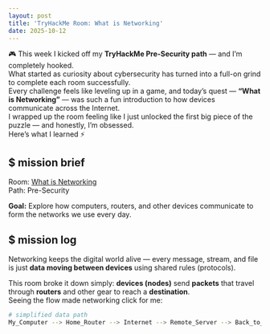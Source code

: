 ```yaml
---
layout: post
title: 'TryHackMe Room: What is Networking'
date: 2025-10-12
---
```


🎮 This week I kicked off my **TryHackMe Pre-Security path** — and I’m completely hooked.  
What started as curiosity about cybersecurity has turned into a full-on grind to complete each room successfully.  
Every challenge feels like leveling up in a game, and today’s quest — **“What is Networking”** — was such a fun introduction to how devices communicate across the Internet.  
I wrapped up the room feeling like I just unlocked the first big piece of the puzzle — and honestly, I’m obsessed.  
Here’s what I learned ⚡

<h2>$ mission brief <span class="cursor"></span></h2>

Room: [What is Networking](https://tryhackme.com/room/whatisnetworking)  
Path: Pre-Security

**Goal:** Explore how computers, routers, and other devices communicate to form the networks we use every day.

<h2>$ mission log <span class="cursor"></span></h2>

Networking keeps the digital world alive — every message, stream, and file is just **data moving between devices** using shared rules (protocols).

This room broke it down simply: **devices (nodes)** send **packets** that travel through **routers** and other gear to reach a **destination**.  
Seeing the flow made networking click for me:

```bash
# simplified data path
My_Computer --> Home_Router --> Internet --> Remote_Server --> Back_to_Me

```
